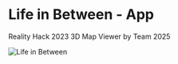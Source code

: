 # Life in Between - App
Reality Hack 2023 3D Map Viewer by Team 2025


![Life in Between](https://user-images.githubusercontent.com/88777150/212552159-72053ebc-b5e0-4a4b-ac0a-6187c429682b.gif)
